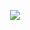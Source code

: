 <p align="center">
  <img src="https://capsule-render.vercel.app/api?type=soft&color=0:ffafbd,30:ffc3a0,60:ffdde1,100:cc2b5e&height=250&section=header&text=Creative%20Developer%20🎨&fontSize=38&fontColor=ffffff&animation=pulse&fontAlignY=44&desc=Beautiful%20Code%20•%20Beautiful%20Design&descSize=15&descAlignY=72&stroke=ffffff&strokeWidth=0.8&fontFamily=Comic%20Neue" />
</p>
